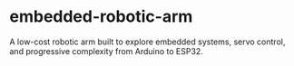 # embedded-robotic-arm
A low-cost robotic arm built to explore embedded systems, servo control, and progressive complexity from Arduino to ESP32.
